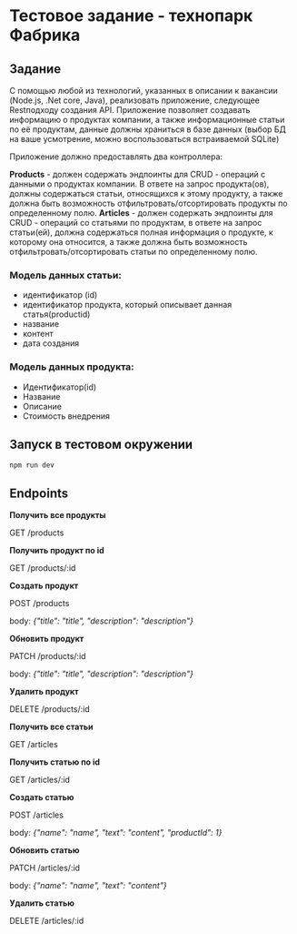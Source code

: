 # Тестовое задание - технопарк Фабрика

## Задание

С помощью любой из технологий, указанных в описании к вакансии (Node.js, .Net core, Java), реализовать приложение, следующее Restподходу создания API.
Приложение позволяет создавать информацию о продуктах компании, а также информационные статьи по её продуктам, данные должны храниться в базе данных (выбор БД на ваше усмотрение, можно воспользоваться встраиваемой SQLite)

Приложение должно предоставлять два контроллера:

**Products** - должен содержать эндпоинты для CRUD - операций с данными о продуктах компании. В ответе на запрос продукта(ов), должны содержаться статьи, относящихся к этому продукту, а также должна быть возможность отфильтровать/отсортировать продукты по определенному полю.
**Articles** - должен содержать эндпоинты для CRUD - операций со статьями по продуктам, в ответе на запрос статьи(ей), должна содержаться полная информация о продукте, к которому она относится, а также должна быть возможность отфильтровать/отсортировать статьи по определенному полю.

### Модель данных статьи:

- идентификатор (id)
- идентификатор продукта, который описывает данная статья(productid)
- название
- контент
- дата создания

### Модель данных продукта:

- Идентификатор(id)
- Название
- Описание
- Стоимость внедрения

## Запуск в тестовом окружении

`npm run dev`

## Endpoints

**Получить все продукты**

GET /products

**Получить продукт по id**

GET /products/:id

**Создать продукт**

POST /products

body: _{"title": "title", "description": "description"}_

**Обновить продукт**

PATCH /products/:id

body: _{"title": "title", "description": "description"}_

**Удалить продукт**

DELETE /products/:id

**Получить все статьи**

GET /articles

**Получить статью по id**

GET /articles/:id

**Создать статью**

POST /articles

body: _{"name": "name", "text": "content", "productId": 1}_

**Обновить статью**

PATCH /articles/:id

body: _{"name": "name", "text": "content"}_

**Удалить статью**

DELETE /articles/:id
